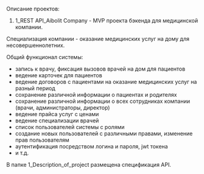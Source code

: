 Описание проектов:

1. 1_REST API_Aibolit Company - MVP проекта бэкенда для медицинской компании.

Специализация компании - оказание медицинских услуг на дому для несовершеннолетних.

Общий функционал системы:
- запись к врачу, фиксация вызовов врачей на дом для пациентов 
- ведение карточек для пациентов
- ведение договоров с пациентами на оказание медицинских услуг на разный период
- сохранение различной информации о пациентах и родителях
- сохранение различной информации о всех сотрудниках компании (врачи, администраторы, директор)
- ведение прайса услуг с ценами
- ведение специализации врачей
- список пользователей системы с ролями
- создание новых пользователей с различными правами, изменение прав пользователям
- аутентификация посредством логина и пароля, jwt токена
- и т.д.
 
В папке 1_Description_of_project размещена спецификация API.